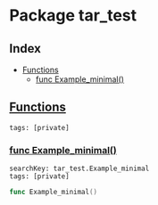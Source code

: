 # Package tar_test

## Index

* [Functions](#func)
    * [func Example_minimal()](#Example_minimal)


## <a id="func" href="#func">Functions</a>

```
tags: [private]
```

### <a id="Example_minimal" href="#Example_minimal">func Example_minimal()</a>

```
searchKey: tar_test.Example_minimal
tags: [private]
```

```Go
func Example_minimal()
```

